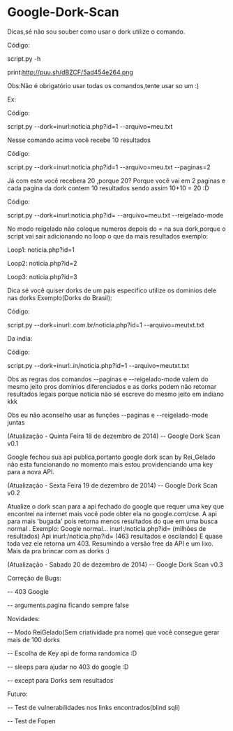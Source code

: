 Google-Dork-Scan
================
Dicas,sé não sou souber como usar o dork utilize o comando.

Código:

script.py -h

print:http://puu.sh/dBZCF/5ad454e264.png

Obs:Não é obrigatório usar todas os comandos,tente usar so um :)

Ex:

Código: 

script.py --dork=inurl:noticia.php?id=1 --arquivo=meu.txt


Nesse comando acima você recebe 10 resultados


Código: 

script.py --dork=inurl:noticia.php?id=1 --arquivo=meu.txt --paginas=2


Já com este você recebera 20 ,porque 20?
Porque você vai em 2 paginas e cada pagina da dork contem 10 resultados sendo assim 10+10 = 20 :D


Código: 

script.py --dork=inurl:noticia.php?id= --arquivo=meu.txt --reigelado-mode


No modo reigelado não coloque numeros depois do = na sua dork,porque o script vai sair adicionando no loop o que da mais resultados exemplo:

Loop1:
noticia.php?id=1

Loop2:
noticia.php?id=2

Loop3:
noticia.php?id=3

Dica sé você quiser dorks de um pais especifico utilize os dominios dele nas dorks
Exemplo(Dorks do Brasil):

Código: 

script.py --dork=inurl:.com.br/noticia.php?id=1 --arquivo=meutxt.txt

Da india:

Código: 

script.py --dork=inurl:.in/noticia.php?id=1 --arquivo=meutxt.txt


Obs as regras dos comandos --paginas e --reigelado-mode valem do mesmo jeito pros dominios diferenciados e as dorks podem não retornar resultados legais porque noticia não sé escreve do mesmo jeito em indiano kkk


Obs eu não aconselho usar as funções --paginas e --reigelado-mode juntas 


(Atualização - Quinta Feira 18 de dezembro de 2014) -- Google Dork Scan v0.1

Google fechou sua api publica,portanto google dork scan by Rei_Gelado não esta funcionando no momento mais estou providenciando uma key para a nova API.

(Atualização - Sexta Feira 19 de dezembro de 2014) -- Google Dork Scan v0.2

Atualize o dork scan para a api fechado do google que requer uma key que encontrei na internet mais você pode obter ela no google.com/cse.
A api para mais 'bugada' pois retorna menos resultados do que em uma busca normal .
Exemplo:
Google normal...
inurl:/noticia.php?id= (milhões de resultados)
Api
inurl:/noticia.php?id= (463 resultados e oscilando)
E quase toda vez ele retorna um 403.
Resumindo a versão free da API e um lixo.
Mais da pra brincar com as dorks :)

(Atualização - Sabado 20 de dezembro de 2014) -- Google Dork Scan v0.3

Correção de Bugs:

-- 403 Google

-- arguments.pagina ficando sempre false

Novidades:

-- Modo ReiGelado(Sem criatividade pra nome) que você consegue gerar mais de 100 dorks

-- Escolha de Key api de forma randomica :D

-- sleeps para ajudar no 403 do google :D

-- except para Dorks sem resultados

Futuro:

-- Test de vulnerabilidades nos links encontrados(blind sqli)

-- Test de Fopen
